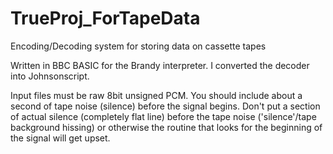 # TrueProj_ForTapeData
Encoding/Decoding system for storing data on cassette tapes

Written in BBC BASIC for the Brandy interpreter.
I converted the decoder into Johnsonscript.

Input files must be raw 8bit unsigned PCM.
You should include about a second of tape noise (silence) before the signal begins.
Don't put a section of actual silence (completely flat line) before the tape noise ('silence'/tape background hissing) or otherwise the routine that looks for the beginning of the signal will get upset.
